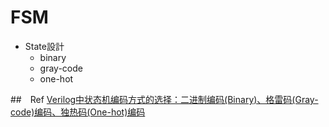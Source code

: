 # FSM

- State設計
  - binary 
  - gray-code
  - one-hot

##　Ref
[Verilog中状态机编码方式的选择：二进制编码(Binary)、格雷码(Gray-code)编码、独热码(One-hot)编码](https://blog.csdn.net/yangyutingcd/article/details/6943605)